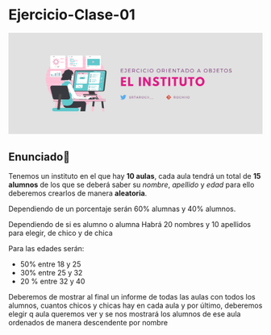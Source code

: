 # Ejercicio-Clase-01

![imagen](img/Elinstituto.png)

## Enunciado🌺
Tenemos un instituto en el que hay **10 aulas**, cada aula tendrá un total de **15 alumnos** de los que se deberá saber su *nombre*, *apellido* y *edad* para ello deberemos crearlos de manera **aleatoria**.

Dependiendo de un porcentaje serán 60% alumnas y 40% alumnos. 

Dependiendo de si es alumno o alumna
Habrá 20 nombres y 10 apellidos para elegir, de chico y de chica 

Para las edades serán:
- 50% entre 18 y 25
- 30% entre 25 y 32
- 20 % entre 32 y 40

Deberemos de mostrar al final un informe de todas las aulas con todos los alumnos, cuantos chicos y chicas hay en cada aula y por último, deberemos elegir q aula queremos ver y se nos mostrará los alumnos de ese aula ordenados de manera descendente por nombre
